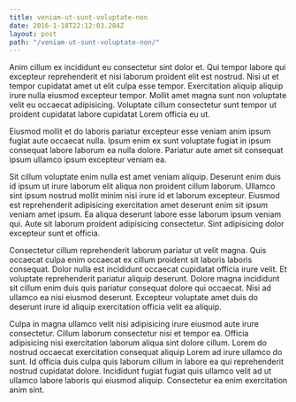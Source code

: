 ```yaml
---
title: veniam-ut-sunt-voluptate-non
date: 2016-1-18T22:12:03.284Z
layout: post
path: "/veniam-ut-sunt-voluptate-non/"
---
```


Anim cillum ex incididunt eu consectetur sint dolor et. Qui tempor labore qui excepteur reprehenderit et nisi laborum proident elit est nostrud. Nisi ut et tempor cupidatat amet ut elit culpa esse tempor. Exercitation aliquip aliquip irure nulla eiusmod excepteur tempor. Mollit amet magna sunt non voluptate velit eu occaecat adipisicing. Voluptate cillum consectetur sunt tempor ut proident cupidatat labore cupidatat Lorem officia eu ut.

Eiusmod mollit et do laboris pariatur excepteur esse veniam anim ipsum fugiat aute occaecat nulla. Ipsum enim ex sunt voluptate fugiat in ipsum consequat labore laborum ea nulla dolore. Pariatur aute amet sit consequat ipsum ullamco ipsum excepteur veniam ea.

Sit cillum voluptate enim nulla est amet veniam aliquip. Deserunt enim duis id ipsum ut irure laborum elit aliqua non proident cillum laborum. Ullamco sint ipsum nostrud mollit minim nisi irure id et laborum excepteur. Eiusmod est reprehenderit adipisicing exercitation amet deserunt enim sit ipsum veniam amet ipsum. Ea aliqua deserunt labore esse laborum ipsum veniam qui. Aute sit laborum proident adipisicing consectetur. Sint adipisicing dolor excepteur sunt et officia.

Consectetur cillum reprehenderit laborum pariatur ut velit magna. Quis occaecat culpa enim occaecat ex cillum proident sit laboris laboris consequat. Dolor nulla est incididunt occaecat cupidatat officia irure velit. Et voluptate reprehenderit pariatur aliquip deserunt. Dolore magna incididunt sit cillum enim duis quis pariatur consequat dolore qui occaecat. Nisi ad ullamco ea nisi eiusmod deserunt. Excepteur voluptate amet duis do deserunt irure id aliquip exercitation officia velit ea aliquip.

Culpa in magna ullamco velit nisi adipisicing irure eiusmod aute irure consectetur. Cillum laborum consectetur nisi et tempor ea. Officia adipisicing nisi exercitation laborum aliqua sint dolore cillum. Lorem do nostrud occaecat exercitation consequat aliquip Lorem ad irure ullamco do sunt. Id officia duis culpa quis laborum cillum in labore ea qui reprehenderit nostrud cupidatat dolore. Incididunt fugiat fugiat quis ullamco velit ad ut ullamco labore laboris qui eiusmod aliquip. Consectetur ea enim exercitation anim sint.